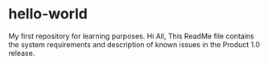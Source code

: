 # hello-world
My first repository for learning purposes.
Hi All,
This ReadMe file contains the system requirements and description of known issues in the Product 1.0 release. 
